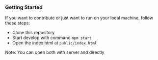 ### Getting Started
If you want to contribute or just want to run on your local machine, follow these steps:
- Clone this repository
- Start develop with command `npm start`
- Open the index.html at `public/index.html`

Note: You can open both with server and directly
